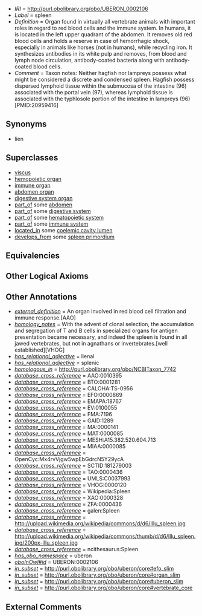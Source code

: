  * *IRI* = http://purl.obolibrary.org/obo/UBERON_0002106
 * *Label* = spleen
 * *Definition* = Organ found in virtually all vertebrate animals with important roles in regard to red blood cells and the immune system. In humans, it is located in the left upper quadrant of the abdomen. It removes old red blood cells and holds a reserve in case of hemorrhagic shock, especially in animals like horses (not in humans), while recycling iron. It synthesizes antibodies in its white pulp and removes, from blood and lymph node circulation, antibody-coated bacteria along with antibody-coated blood cells.
 * *Comment* = Taxon notes: Neither hagfish nor lampreys possess what might be considered a discrete and condensed spleen. Hagfish possess dispersed lymphoid tissue within the submucosa of the intestine (96) associated with the portal vein (97), whereas lymphoid tissue is associated with the typhlosole portion of the intestine in lampreys (96) [PMID:20959416]

## Synonyms

 * lien

## Superclasses

 * [viscus](../../UBERON/75/UBERON_0002075.md)
 * [hemopoietic organ](../../UBERON/77/UBERON_0004177.md)
 * [immune organ](../../UBERON/57/UBERON_0005057.md)
 * [abdomen organ](../../UBERON/72/UBERON_0005172.md)
 * [digestive system organ](../../UBERON/65/UBERON_0013765.md)
 * [part_of](../../BFO/50/BFO_0000050.md) some [abdomen](../../UBERON/16/UBERON_0000916.md)
 * [part_of](../../BFO/50/BFO_0000050.md) some [digestive system](../../UBERON/07/UBERON_0001007.md)
 * [part_of](../../BFO/50/BFO_0000050.md) some [hematopoietic system](../../UBERON/90/UBERON_0002390.md)
 * [part_of](../../BFO/50/BFO_0000050.md) some [immune system](../../UBERON/05/UBERON_0002405.md)
 * [located_in](../../RO/25/RO_0001025.md) some [coelemic cavity lumen](../../UBERON/23/UBERON_0002323.md)
 * [develops_from](../../RO/02/RO_0002202.md) some [spleen primordium](../../UBERON/93/UBERON_0006293.md)

## Equivalencies


## Other Logical Axioms


## Other Annotations

 * *[external_definition](../../UBPROP/01/UBPROP_0000001.md)* = An organ involved in red blood cell filtration and immune response.[AAO]
 * *[homology_notes](../../UBPROP/03/UBPROP_0000003.md)* = With the advent of clonal selection, the accumulation and segregation of T and B cells in specialized organs for antigen presentation became necessary, and indeed the spleen is found in all jawed vertebrates, but not in agnathans or invertebrates.[well established][VHOG]
 * *[has_relational_adjective](../../UBPROP/07/UBPROP_0000007.md)* = lienal
 * *[has_relational_adjective](../../UBPROP/07/UBPROP_0000007.md)* = splenic
 * *[homologous_in](../../core#homologous/in/core#homologous_in.md)* = http://purl.obolibrary.org/obo/NCBITaxon_7742
 * *[database_cross_reference](../../ef/oboInOwl#hasDbXref.md)* = AAO:0010395
 * *[database_cross_reference](../../ef/oboInOwl#hasDbXref.md)* = BTO:0001281
 * *[database_cross_reference](../../ef/oboInOwl#hasDbXref.md)* = CALOHA:TS-0956
 * *[database_cross_reference](../../ef/oboInOwl#hasDbXref.md)* = EFO:0000869
 * *[database_cross_reference](../../ef/oboInOwl#hasDbXref.md)* = EMAPA:18767
 * *[database_cross_reference](../../ef/oboInOwl#hasDbXref.md)* = EV:0100055
 * *[database_cross_reference](../../ef/oboInOwl#hasDbXref.md)* = FMA:7196
 * *[database_cross_reference](../../ef/oboInOwl#hasDbXref.md)* = GAID:1289
 * *[database_cross_reference](../../ef/oboInOwl#hasDbXref.md)* = MA:0000141
 * *[database_cross_reference](../../ef/oboInOwl#hasDbXref.md)* = MAT:0000085
 * *[database_cross_reference](../../ef/oboInOwl#hasDbXref.md)* = MESH:A15.382.520.604.713
 * *[database_cross_reference](../../ef/oboInOwl#hasDbXref.md)* = MIAA:0000085
 * *[database_cross_reference](../../ef/oboInOwl#hasDbXref.md)* = OpenCyc:Mx4rvVjgw5wpEbGdrcN5Y29ycA
 * *[database_cross_reference](../../ef/oboInOwl#hasDbXref.md)* = SCTID:181279003
 * *[database_cross_reference](../../ef/oboInOwl#hasDbXref.md)* = TAO:0000436
 * *[database_cross_reference](../../ef/oboInOwl#hasDbXref.md)* = UMLS:C0037993
 * *[database_cross_reference](../../ef/oboInOwl#hasDbXref.md)* = VHOG:0000120
 * *[database_cross_reference](../../ef/oboInOwl#hasDbXref.md)* = Wikipedia:Spleen
 * *[database_cross_reference](../../ef/oboInOwl#hasDbXref.md)* = XAO:0000328
 * *[database_cross_reference](../../ef/oboInOwl#hasDbXref.md)* = ZFA:0000436
 * *[database_cross_reference](../../ef/oboInOwl#hasDbXref.md)* = galen:Spleen
 * *[database_cross_reference](../../ef/oboInOwl#hasDbXref.md)* = http://upload.wikimedia.org/wikipedia/commons/d/d6/Illu_spleen.jpg
 * *[database_cross_reference](../../ef/oboInOwl#hasDbXref.md)* = http://upload.wikimedia.org/wikipedia/commons/thumb/d/d6/Illu_spleen.jpg/200px-Illu_spleen.jpg
 * *[database_cross_reference](../../ef/oboInOwl#hasDbXref.md)* = ncithesaurus:Spleen
 * *[has_obo_namespace](../../ce/oboInOwl#hasOBONamespace.md)* = uberon
 * *[oboInOwl#id](../../id/oboInOwl#id.md)* = UBERON:0002106
 * *[in_subset](../../et/oboInOwl#inSubset.md)* = http://purl.obolibrary.org/obo/uberon/core#efo_slim
 * *[in_subset](../../et/oboInOwl#inSubset.md)* = http://purl.obolibrary.org/obo/uberon/core#organ_slim
 * *[in_subset](../../et/oboInOwl#inSubset.md)* = http://purl.obolibrary.org/obo/uberon/core#uberon_slim
 * *[in_subset](../../et/oboInOwl#inSubset.md)* = http://purl.obolibrary.org/obo/uberon/core#vertebrate_core

## External Comments


